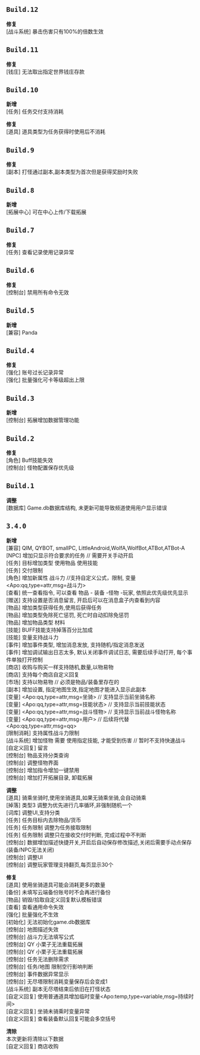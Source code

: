 ## `Build.12`  <!-- 2023.9.6 -->

**修复**<br>
[战斗系统]      暴击伤害只有100%的倍数生效


## `Build.11`  <!-- 2023.8.20 -->

**修复**<br>
[钱庄]          无法取出指定世界钱庄存款

## `Build.10`  <!-- 2023.8.17 -->

**新增**<br>
[任务]          任务交付支持消耗

**修复**<br>
[道具]          道具类型为任务获得时使用后不消耗

## `Build.9`  <!-- 2023.8.16 -->

**修复**<br>
[副本]          打怪通过副本,副本类型为首次但是获得奖励时失败

## `Build.8`  <!-- 2023.8.11 -->

**新增**<br>
[拓展中心]      可在中心上传/下载拓展

## `Build.7`  <!-- 2023.7.31 -->

**修复**<br>
[任务]          查看记录使用记录异常

## `Build.6`  <!-- 2023.7.26 -->

**修复**<br>
[控制台]        禁用所有命令无效

## `Build.5`  <!-- 2023.7.16 -->

**新增**<br>
[兼容]          Panda

## `Build.4`  <!-- 2023.7.13 -->

**修复**<br>
[强化]          账号过长记录异常  
[强化]          批量强化可卡等级超出上限

## `Build.3`  <!-- 2023.7.8 -->

**新增**<br>
[控制台]        拓展增加数据管理功能


## `Build.2`  <!-- 2023.7.7 -->

**修复**<br>
[角色]          Buff技能失效  
[控制台]        怪物配置保存优先级

## `Build.1`  <!-- 2023.7.04 -->

**调整**<br>
[数据库]        Game.db数据库结构, 未更新可能导致频道使用用户显示错误

## `3.4.0`  <!-- 2023.6.29 -->

**新增**<br>
[兼容]			QIM, QYBOT, smallPC, LittleAndroid,WolfA,WolfBot,ATBot,ATBot-A	   
[NPC]			增加只显示符合要求的任务		// 需要开关手动开启  
[任务]			目标增加类型 使用物品 使用技能  
[任务]			交付限制  
[角色]			增加新属性 战斗力 //支持自定义公式，限制, 变量\<Apo:qq,type=attr,msg=战斗力>  
[查看]			统一查看指令, 可以查看 物品 - 装备 -怪物 -玩家,  依照此优先级优先显示  
[赠送]			支持设置是否消息留言, 开启后可以在消息盒子内查看到内容  
[物品]			增加类型获得任务,使用后获得任务  
[物品]			增加类型免除死亡惩罚, 死亡时自动扣除免惩罚  
[物品]			增加物品类型 材料  
[技能]			BUFF技能支持掉落百分比加成  
[技能]			变量支持战斗力  
[事件]			增加事件类型, 增加消息发放, 支持随机/指定消息发送  
[事件]			增加调试输出日志太多, 默认关闭事件调试日志, 需要后续手动打开, 每个事件单独打开控制  
[商店]			收购与购买一样支持随机,数量,以物易物  
[商店]			支持每个商店自定义回复  
[市场]			支持以物易物	// 必须是物品/装备里存在的  
[副本]			增加设置, 指定地图生效,指定地图才能进入显示此副本  
[变量]			\<Apo:qq,type=attr,msg=坐骑> // 支持显示当前坐骑名称  
[变量]			\<Apo:qq,type=attr,msg=技能状态> // 支持显示当前技能状态  
[变量]			\<Apo:qq,type=attr,msg=战斗怪物> // 支持显示当前战斗怪物名称  
[变量]			\<Apo:qq,type=attr,msg=用户> // 后续将代替\<Apo:qq,type=attr,msg=qq>  
[限制消耗]		支持属性战斗力限制  
[战斗系统]      增加怪物 需要 使用指定技能, 才能受到伤害 // 暂时不支持快速战斗  
[自定义回复]    留言  
[控制台]		物品支持分类查询  
[控制台]		调整怪物界面  
[控制台]		增加指令增加一键禁用  
[控制台]		增加打开拓展目录, 卸载拓展  

**调整**<br>
[道具]			骑乘坐骑时,使用坐骑道具,如果无骑乘坐骑,会自动骑乘  
[掉落]			类型3 调整为优先进行几率循环,非强制随机一个  
[词库]			调整UI,支持分类  
[任务]			任务目标内去除物品/货币  
[任务]			任务限制 调整为任务接取限制  
[任务]			任务限制 调整只在接收交付时判断, 完成过程中不判断  
[控制台]        数据增加描述快捷开关,开启后自动保存修改描述,关闭后需要手动点保存(装备/NPC无法关闭)  
[控制台]		调整UI  
[控制台]		调整玩家管理支持翻页,每页显示30个  

**修复**<br>
[道具]			使用坐骑道具可能会消耗更多的数量  
[备份]			未填写云端备份账号时不会再进行备份  
[物品]          销毁/拾取自定义回复默认模板错误  
[查看]          查看通用命令失效  
[强化]          批量强化不生效  
[初始化]		无法初始化game.db数据库  
[控制台]	    地图描述失效  
[控制台]		战斗力无法填写公式  
[控制台]		QY 小栗子无法重载拓展  
[控制台]		QY 小栗子无法重载拓展  
[控制台]		任务无法删除需求  
[控制台]		任务/地图 限制空行影响判断  
[控制台]		事件数据异常显示  
[控制台]        无尽塔限制消耗变量保存后会变成1  
[战斗系统]      副本无尽塔结束后依旧在打怪状态  
[自定义回复]    使用普通道具增加临时变量\<Apo:temp,type=variable,msg=持续时间>  
[自定义回复]    坐骑未骑乘时变量异常  
[自定义回复]	查看装备默认回复可能会多空括号  

**清除**<br>
本次更新将清除以下数据  
[自定义回复]    商店收购